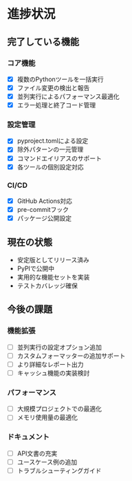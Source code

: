 # 進捗状況

## 完了している機能

### コア機能

- [x] 複数のPythonツールを一括実行
- [x] ファイル変更の検出と報告
- [x] 並列実行によるパフォーマンス最適化
- [x] エラー処理と終了コード管理

### 設定管理

- [x] pyproject.tomlによる設定
- [x] 除外パターンの一元管理
- [x] コマンドエイリアスのサポート
- [x] 各ツールの個別設定対応

### CI/CD

- [x] GitHub Actions対応
- [x] pre-commitフック
- [x] パッケージ公開設定

## 現在の状態

- 安定版としてリリース済み
- PyPIで公開中
- 実用的な機能セットを実装
- テストカバレッジ確保

## 今後の課題

### 機能拡張

- [ ] 並列実行の設定オプション追加
- [ ] カスタムフォーマッターの追加サポート
- [ ] より詳細なレポート出力
- [ ] キャッシュ機能の実装検討

### パフォーマンス

- [ ] 大規模プロジェクトでの最適化
- [ ] メモリ使用量の最適化

### ドキュメント

- [ ] API文書の充実
- [ ] ユースケース例の追加
- [ ] トラブルシューティングガイド
